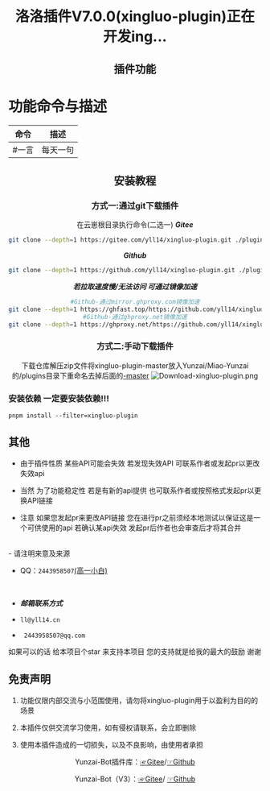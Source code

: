 <div align="center">
<h1>洛洛插件V7.0.0(xingluo-plugin)正在开发ing...</h1>

 ## 插件功能
 </div>

# 功能命令与描述

|   命令 | 描述 |
|--------|-----|
| #一言  | 每天一句 |


 <div align="center">
 
 ## 安装教程  
### 方式一:通过git下载插件  
在云崽根目录执行命令(二选一)
***Gitee***
```sh
git clone --depth=1 https://gitee.com/yll14/xingluo-plugin.git ./plugins/xingluo-plugin/
```
***Github***
```sh
git clone --depth=1 https://github.com/yll14/xingluo-plugin.git ./plugins/xingluo-plugin/
```
***若拉取速度慢/无法访问 可通过镜像加速***
```sh
#Github-通过mirror.ghproxy.com镜像加速
git clone --depth=1 https://ghfast.top/https://github.com/yll14/xingluo-plugin.git ./plugins/xingluo-plugin/
#Github-通过ghproxy.net镜像加速
git clone --depth=1 https://ghproxy.net/https://github.com/yll14/xingluo-plugin.git ./plugins/xingluo-plugin/
```
### 方式二:手动下载插件
下载仓库解压zip文件将xingluo-plugin-master放入Yunzai/Miao-Yunzai的/plugins目录下重命名去掉后面的<u>-master</u>
<img src='https://img.yll14.cn/i/2025/02/08/67a70020961d4.png'  alt='Download-xingluo-plugin.png'></img>
</div>

### 安装依赖 一定要安装依赖!!!

```
pnpm install --filter=xingluo-plugin
```

 ## 其他  
 - 由于插件性质 某些API可能会失效 若发现失效API 可联系作者或发起pr以更改失效api

 - 当然 为了功能稳定性 若是有新的api提供 也可联系作者或按照格式发起pr以更换API链接

 - 注意 如果您发起pr来更改API链接 您在进行pr之前须经本地测试以保证这是一个可供使用的api 若确认某api失效 发起pr后作者也会审查后才将其合并
<br/>
- 请注明来意及来源
<br/>

- QQ：```2443958507```[(高一小白)](https://qm.qq.com/cgi-bin/qm/qr?k=Vzr6Z6yISyfTNKic29xQEattdPxHldPW)

<br/>

- ***邮箱联系方式***

- ``` ll@yll14.cn ```

- ``` 2443958507@qq.com```

如果可以的话 给本项目个star 来支持本项目 您的支持就是给我的最大的鼓励 谢谢


## 免责声明

1) 功能仅限内部交流与小范围使用，请勿将xingluo-plugin用于以盈利为目的的场景

2) 本插件仅供交流学习使用，如有侵权请联系，会立即删除

3) 使用本插件造成的一切损失，以及不良影响，由使用者承担

<div align="center">

Yunzai-Bot插件库：[☞Gitee](https://gitee.com/yhArcadia/Yunzai-Bot-plugins-index)/[☞Github](https://github.com/yhArcadia/Yunzai-Bot-plugins-index)

Yunzai-Bot（V3）：[☞Gitee](https://gitee.com/Le-niao/Yunzai-Bot)/ [☞Github](https://github.com/Le-niao/Yunzai-Bot)

</div>
